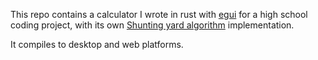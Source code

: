 This repo contains a calculator I wrote in rust with [egui](https://egui.rs) for a high school coding project, with its own [Shunting yard algorithm](https://en.wikipedia.org/wiki/Shunting_yard_algorithm) implementation.

It compiles to desktop and web platforms. 
